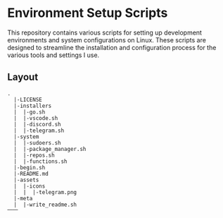 # Environment Setup Scripts

This repository contains various scripts for setting up development environments and system configurations on Linux. 
These scripts are designed to streamline the installation and configuration process for the various tools and settings I use.

## Layout
```plaintext
.
  |-LICENSE
  |-installers
  |  |-go.sh
  |  |-vscode.sh
  |  |-discord.sh
  |  |-telegram.sh
  |-system
  |  |-sudoers.sh
  |  |-package_manager.sh
  |  |-repos.sh
  |  |-functions.sh
  |-begin.sh
  |-README.md
  |-assets
  |  |-icons
  |  |  |-telegram.png
  |-meta
  |  |-write_readme.sh
⎻⎻
```
